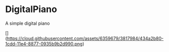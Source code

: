 DigitalPiano
============

A simple digital piano

[] (https://cloud.githubusercontent.com/assets/6359679/3817984/434a2b80-1cdd-11e4-8877-0935b9b2d990.png)
